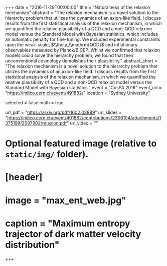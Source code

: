 +++
date = "2016-11-29T00:00:00"
title = "Naturalness of the relaxion mechanism"
abstract = "The relaxion mechanism is a novel solution to the hierarchy problem that utilizes the dynamics of an axion-like field. I discuss results from the first statistical analysis of the relaxion mechanism, in which we quantified the relative plausibility of a QCD and a non-QCD relaxion model versus the Standard Model with Bayesian statistics, which includes an automatic penalty for fine-tuning. We included experimental constraints upon the weak-scale, $\\theta_\\mathrm{QCD}$ and inflationary observables measured by Planck/BICEP. Whilst we confirmed that relaxion models could solve the hierarchy problem, we found that their unconventional cosmology demolishes their plausibility."
abstract_short = "The relaxion mechanism is a novel solution to the hierarchy problem that utilizes the dynamics of an axion-like field. I discuss results from the first statistical analysis of the relaxion mechanism, in which we quantified the relative plausibility of a QCD and a non-QCD relaxion model versus the Standard Model with Bayesian statistics."
event = "CosPA 2016"
event_url = "https://indico.cern.ch/event/491882/"
location = "Sydney University"

selected = false
math = true

url_pdf = "https://arxiv.org/pdf/1602.03889"
url_slides = "https://indico.cern.ch/event/491882/contributions/2306104/attachments/1375199/2087902/relaxion.pdf"
url_video = ""

# Optional featured image (relative to `static/img/` folder).
# [header]
# image = "max_ent_web.jpg"
# caption = "Maximum entropy trajector of dark matter velocity distribution"

+++
